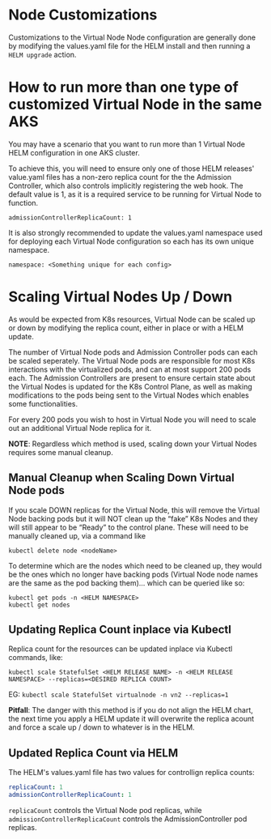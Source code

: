 
# Node Customizations
Customizations to the Virtual Node Node configuration are generally done by modifying the values.yaml file for the HELM install and then running a `HELM upgrade` action. 


# How to run more than one type of customized Virtual Node in the same AKS
You may have a scenario that you want to run more than 1 Virtual Node HELM configuration in one AKS cluster. 

To achieve this, you will need to ensure only one of those HELM releases' value.yaml files has a non-zero replica count for the the Admission Controller, which also controls implicitly registering the web hook. The default value is 1, as it is a required service to be running for Virtual Node to function. 
```
admissionControllerReplicaCount: 1
```

It is also strongly recommended to update the values.yaml namespace used for deploying each Virtual Node configuration so each has its own unique namespace.
```
namespace: <Something unique for each config>
```

# Scaling Virtual Nodes Up / Down
As would be expected from K8s resources, Virtual Node can be scaled up or down by modifying the replica count, either in place or with a HELM update. 

The number of Virtual Node pods and Admission Controller pods can each be scaled seperately. The Virtual Node pods are responsible for most K8s interactions with the virtualized pods, and can at most support 200 pods each. The Admission Controllers are present to ensure certain state about the Virtual Nodes is updated for the K8s Control Plane, as well as making modifications to the pods being sent to the Virtual Nodes which enables some functionalities. 

For every 200 pods you wish to host in Virtual Node you will need to scale out an additional Virtual Node replica for it. 

**NOTE**: Regardless which method is used, scaling down your Virtual Nodes requires some manual cleanup. 

## Manual Cleanup when Scaling Down Virtual Node pods
If you scale DOWN replicas for the Virtual Node, this will remove the Virtual Node backing pods but it will NOT clean up the “fake” K8s Nodes and they will still appear to be “Ready” to the control plane. These will need to be manually cleaned up, via a command like 
```
kubectl delete node <nodeName>
```
To determine which are the nodes which need to be cleaned up, they would be the ones which no longer have backing pods (Virtual Node node names are the same as the pod backing them)… which can be queried like so: 
```
kubectl get pods -n <HELM NAMESPACE>
kubectl get nodes
```

## Updating Replica Count inplace via Kubectl
Replica count for the resources can be updated inplace via Kubectl commands, like: 
   
    kubectl scale StatefulSet <HELM RELEASE NAME> -n <HELM RELEASE NAMESPACE> --replicas=<DESIRED REPLICA COUNT>

EG: `kubectl scale StatefulSet virtualnode -n vn2 --replicas=1`

**Pitfall**: The danger with this method is if you do not align the HELM chart, the next time you apply a HELM update it will overwrite the replica acount and force a scale up / down to whatever is in the HELM. 

## Updated Replica Count via HELM
The HELM's values.yaml file has two values for controllign replica counts: 
``` yaml
replicaCount: 1
admissionControllerReplicaCount: 1 
```

`replicaCount` controls the Virtual Node pod replicas, while `admissionControllerReplicaCount` controls the AdmissionController pod replicas. 